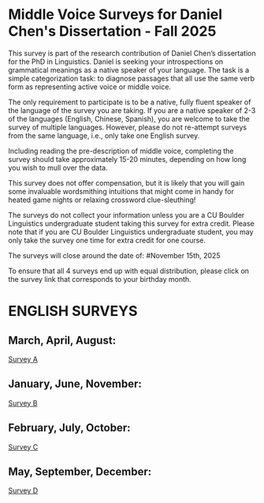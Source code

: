 # Middle Voice Surveys for Daniel Chen's Dissertation - Fall 2025

This survey is part of the research contribution of Daniel Chen’s dissertation for the PhD in Linguistics. Daniel is seeking your introspections on grammatical meanings as a native speaker of your language. The task is a simple categorization task: to diagnose passages that all use the same verb form as representing active voice or middle voice. 

The only requirement to participate is to be a native, fully fluent speaker of the language of the survey you are taking. If you are a native speaker of 2-3 of the languages (English, Chinese, Spanish), you are welcome to take the survey of multiple languages. However, please do not re-attempt surveys from the same language, i.e., only take one English survey. 

Including reading the pre-description of middle voice, completing the survey should take approximately 15-20 minutes, depending on how long you wish to mull over the data.

This survey does not offer compensation, but it is likely that you will gain some invaluable wordsmithing intuitions that might come in handy for heated game nights or relaxing crossword clue-sleuthing!

The surveys do not collect your information unless you are a CU Boulder Linguistics undergraduate student taking this survey for extra credit. Please note that if you are  CU Boulder Linguistics undergraduate student, you may only take the survey one time for extra credit for one course.

The surveys will close around the date of: #November 15th, 2025

To ensure that all 4 surveys end up with equal distribution, please click on the survey link that corresponds to your birthday month.





# ENGLISH SURVEYS
## March, April, August:               

[Survey A](https://forms.gle/zS6HAS84QM7F1p9b8)

## January, June, November:            

[Survey B](https://forms.gle/ZhVd3ZuJdQD7SEw57)

## February, July, October:          

[Survey C](https://forms.gle/qjnxJZA3J8TEBaH27)

## May, September, December:          

[Survey D](https://forms.gle/UHoiubh6fW5k4h4Y7)
